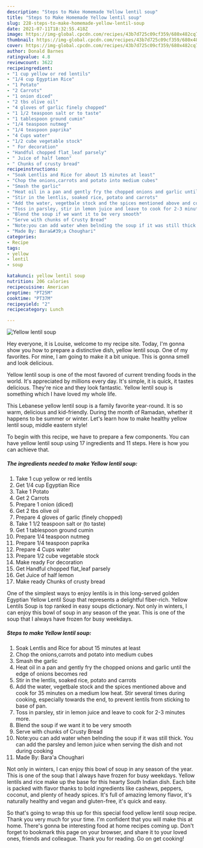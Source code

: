 ```yaml
---
description: "Steps to Make Homemade Yellow lentil soup"
title: "Steps to Make Homemade Yellow lentil soup"
slug: 228-steps-to-make-homemade-yellow-lentil-soup
date: 2021-07-11T18:32:55.418Z
image: https://img-global.cpcdn.com/recipes/43b7d725c09cf359/680x482cq70/yellow-lentil-soup-recipe-main-photo.jpg
thumbnail: https://img-global.cpcdn.com/recipes/43b7d725c09cf359/680x482cq70/yellow-lentil-soup-recipe-main-photo.jpg
cover: https://img-global.cpcdn.com/recipes/43b7d725c09cf359/680x482cq70/yellow-lentil-soup-recipe-main-photo.jpg
author: Donald Barnes
ratingvalue: 4.8
reviewcount: 3622
recipeingredient:
- "1 cup yellow or red lentils"
- "1/4 cup Egyptian Rice"
- "1 Potato"
- "2 Carrots"
- "1 onion diced"
- "2 tbs olive oil"
- "4 gloves of garlic finely chopped"
- "1 1/2 teaspoon salt or to taste"
- "1 tablespoon ground cumin"
- "1/4 teaspoon nutmeg"
- "1/4 teaspoon paprika"
- "4 Cups water"
- "1/2 cube vegetable stock"
- " For decoration"
- "Handful chopped flat_leaf parsely"
- " Juice of half lemon"
- " Chunks of crusty bread"
recipeinstructions:
- "Soak Lentlis and Rice for about 15 minutes at least"
- "Chop the onions,carrots and potato into medium cubes"
- "Smash the garlic"
- "Heat oil in a pan and gently fry the chopped onions and garlic until the edge of onions becomes red"
- "Stir in the lentlis, soaked rice, potato and carrots"
- "Add the water, vegetbale stock and the spices mentioned above and cook for 35 minutes on a medium low heat. Stir several times during cooking, especially towards the end, to prevent lentils from sticking to base of pan."
- "Toss in parsley, stir in lemon juice and leave to cook for 2-3 minutes more."
- "Blend the soup if we want it to be very smooth"
- "Serve with chunks of Crusty Bread"
- "Note:you can add water when belnding the soup if it was still thick. You can add the parsley and lemon juice when serving the dish and not during cooking"
- "Made By: Bara&#39;a Choughari"
categories:
- Recipe
tags:
- yellow
- lentil
- soup

katakunci: yellow lentil soup 
nutrition: 206 calories
recipecuisine: American
preptime: "PT25M"
cooktime: "PT37M"
recipeyield: "2"
recipecategory: Lunch

---
```



![Yellow lentil soup](https://img-global.cpcdn.com/recipes/43b7d725c09cf359/680x482cq70/yellow-lentil-soup-recipe-main-photo.jpg)

Hey everyone, it is Louise, welcome to my recipe site. Today, I'm gonna show you how to prepare a distinctive dish, yellow lentil soup. One of my favorites. For mine, I am going to make it a bit unique. This is gonna smell and look delicious.

Yellow lentil soup is one of the most favored of current trending foods in the world. It's appreciated by millions every day. It's simple, it is quick, it tastes delicious. They're nice and they look fantastic. Yellow lentil soup is something which I have loved my whole life.

This Lebanese yellow lentil soup is a family favorite year-round. It is so warm, delicious and kid-friendly. During the month of Ramadan, whether it happens to be summer or winter. Let&#39;s learn how to make healthy yellow lentil soup, middle eastern style!


To begin with this recipe, we have to prepare a few components. You can have yellow lentil soup using 17 ingredients and 11 steps. Here is how you can achieve that.

<!--inarticleads1-->

##### The ingredients needed to make Yellow lentil soup:

1. Take 1 cup yellow or red lentils
1. Get 1/4 cup Egyptian Rice
1. Take 1 Potato
1. Get 2 Carrots
1. Prepare 1 onion (diced)
1. Get 2 tbs olive oil
1. Prepare 4 gloves of garlic (finely chopped)
1. Take 1 1/2 teaspoon salt or (to taste)
1. Get 1 tablespoon ground cumin
1. Prepare 1/4 teaspoon nutmeg
1. Prepare 1/4 teaspoon paprika
1. Prepare 4 Cups water
1. Prepare 1/2 cube vegetable stock
1. Make ready  For decoration
1. Get Handful chopped flat_leaf parsely
1. Get  Juice of half lemon
1. Make ready  Chunks of crusty bread


One of the simplest ways to enjoy lentils is in this long-served golden Egyptian Yellow Lentil Soup that represents a delightful fiber-rich. Yellow Lentils Soup is top ranked in easy soups dictionary. Not only in winters, I can enjoy this bowl of soup in any season of the year. This is one of the soup that I always have frozen for busy weekdays. 

<!--inarticleads2-->

##### Steps to make Yellow lentil soup:

1. Soak Lentlis and Rice for about 15 minutes at least
1. Chop the onions,carrots and potato into medium cubes
1. Smash the garlic
1. Heat oil in a pan and gently fry the chopped onions and garlic until the edge of onions becomes red
1. Stir in the lentlis, soaked rice, potato and carrots
1. Add the water, vegetbale stock and the spices mentioned above and cook for 35 minutes on a medium low heat. Stir several times during cooking, especially towards the end, to prevent lentils from sticking to base of pan.
1. Toss in parsley, stir in lemon juice and leave to cook for 2-3 minutes more.
1. Blend the soup if we want it to be very smooth
1. Serve with chunks of Crusty Bread
1. Note:you can add water when belnding the soup if it was still thick. You can add the parsley and lemon juice when serving the dish and not during cooking
1. Made By: Bara&#39;a Choughari


Not only in winters, I can enjoy this bowl of soup in any season of the year. This is one of the soup that I always have frozen for busy weekdays. Yellow lentils and rice make up the base for this hearty South Indian dish. Each bite is packed with flavor thanks to bold ingredients like cashews, peppers, coconut, and plenty of heady spices. It&#39;s full of amazing lemony flavor, it&#39;s naturally healthy and vegan and gluten-free, it&#39;s quick and easy. 

So that's going to wrap this up for this special food yellow lentil soup recipe. Thank you very much for your time. I'm confident that you will make this at home. There's gonna be interesting food at home recipes coming up. Don't forget to bookmark this page on your browser, and share it to your loved ones, friends and colleague. Thank you for reading. Go on get cooking!
